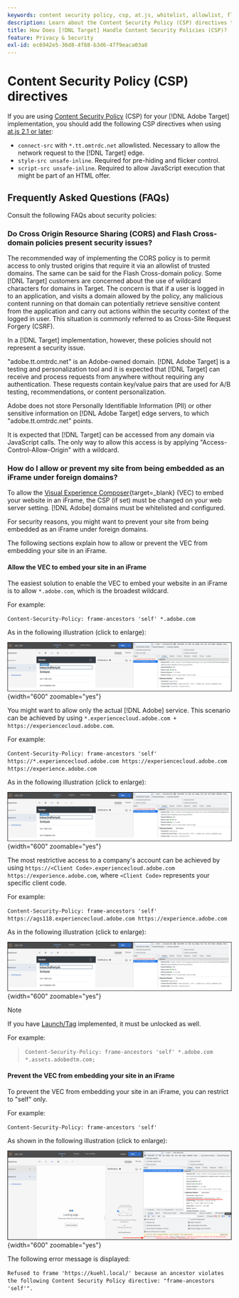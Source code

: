 ```yaml
---
keywords: content security policy, csp, at.js, whitelist, allowlist, flicker, pre-hide, pre-hiding, prehiding, content security policy0
description: Learn about the Content Security Policy (CSP) directives that you should add when using [!DNL Adobe Target].
title: How Does [!DNL Target] Handle Content Security Policies (CSP)?
feature: Privacy & Security
exl-id: ec6942e5-36d8-4f88-b3d6-47f9eaca03a8
---
```

# Content Security Policy (CSP) directives

If you are using [Content Security Policy](https://en.wikipedia.org/wiki/Content_Security_Policy) (CSP) for your [!DNL Adobe Target] implementation, you should add the following CSP directives when using [at.js 2.1 or later](../../implement/client-side/atjs/target-atjs-versions.md):

* `connect-src` with `*.tt.omtrdc.net` allowlisted. Necessary to allow the network request to the [!DNL Target] edge.
* `style-src unsafe-inline`. Required for pre-hiding and flicker control.
* `script-src unsafe-inline`. Required to allow JavaScript execution that might be part of an HTML offer.

## Frequently Asked Questions (FAQs)

Consult the following FAQs about security policies:

### Do Cross Origin Resource Sharing (CORS) and Flash Cross-domain policies present security issues?

The recommended way of implementing the CORS policy is to permit access to only trusted origins that require it via an allowlist of trusted domains. The same can be said for the Flash Cross-domain policy. Some [!DNL Target] customers are concerned about the use of wildcard characters for domains in Target. The concern is that if a user is logged in to an application, and visits a domain allowed by the policy, any malicious content running on that domain can potentially retrieve sensitive content from the application and carry out actions within the security context of the logged in user. This situation is commonly referred to as Cross-Site Request Forgery (CSRF).

In a [!DNL Target] implementation, however, these policies should not represent a security issue.

"adobe.tt.omtrdc.net" is an Adobe-owned domain. [!DNL Adobe Target] is a testing and personalization tool and it is expected that [!DNL Target] can receive and process requests from anywhere without requiring any authentication. These requests contain key/value pairs that are used for A/B testing, recommendations, or content personalization.

Adobe does not store Personally Identifiable Information (PII) or other sensitive information on [!DNL Adobe Target] edge servers, to which "adobe.tt.omtrdc.net" points.

It is expected that [!DNL Target] can be accessed from any domain via JavaScript calls. The only way to allow this access is by applying "Access-Control-Allow-Origin" with a wildcard.

### How do I allow or prevent my site from being embedded as an iFrame under foreign domains?

To allow the [Visual Experience Composer](https://experienceleague.adobe.com/docs/target/using/experiences/vec/visual-experience-composer.html){target=_blank} (VEC) to embed your website in an iFrame, the CSP (if set) must be changed on your web server setting. [!DNL Adobe] domains must be whitelisted and configured.

For security reasons, you might want to prevent your site from being embedded as an iFrame under foreign domains. 

The following sections explain how to allow or prevent the VEC from embedding your site in an iFrame.

#### Allow the VEC to embed your site in an iFrame

The easiest solution to enable the VEC to embed your website in an iFrame is to allow `*.adobe.com`, which is the broadest wildcard. 

For example: 

`Content-Security-Policy: frame-ancestors 'self' *.adobe.com`

As in the following illustration (click to enlarge):


![CSP with broadest wildcard](/help/dev/before-implement/privacy/assets/csp-adobe.png){width="600" zoomable="yes"}

You might want to allow only the actual [!DNL Adobe] service. This scenario can be achieved by using `*.experiencecloud.adobe.com + https://experiencecloud.adobe.com`. 

For example:

`Content-Security-Policy: frame-ancestors 'self' https://*.experiencecloud.adobe.com https://experiencecloud.adobe.com https://experience.adobe.com`

As in the following illustration (click to enlarge):

![CSP with ExperienceCloud scoped](/help/dev/before-implement/privacy/assets/csp-experiencecloud.png){width="600" zoomable="yes"}

The most restrictive access to a company's account can be achieved by using `https://<Client Code>.experiencecloud.adobe.com https://experience.adobe.com`, where `<Client Code>` represents your specific client code. 

For example:

`Content-Security-Policy: frame-ancestors 'self'  https://ags118.experiencecloud.adobe.com https://experience.adobe.com`

As in the following illustration (click to enlarge):

![CSP with clientcode scoped](/help/dev/before-implement/privacy/assets/csp-experiencecloud.png){width="600" zoomable="yes"}

>[!NOTE]
>
>If you have [Launch/Tag](/help/dev/implement/client-side/atjs/how-to-deployatjs/implement-target-using-adobe-launch.md) implemented, it must be unlocked as well. 

For example:
>
> `Content-Security-Policy: frame-ancestors 'self' *.adobe.com *.assets.adobedtm.com;`

#### Prevent the VEC from embedding your site in an iFrame

To prevent the VEC from embedding your site in an iFrame, you can restrict to "self" only.

For example:

`Content-Security-Policy: frame-ancestors 'self'`

As shown in the following illustration (click to enlarge):

![CSP error](/help/dev/before-implement/privacy/assets/csp-error.png){width="600" zoomable="yes"}

The following error message is displayed:

`Refused to frame 'https://kuehl.local/' because an ancestor violates the following Content Security Policy directive: "frame-ancestors 'self'".`


